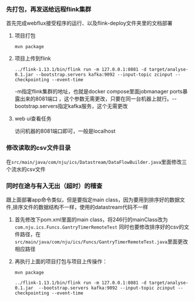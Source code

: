 
### 先打包，再发送给远程flink集群

首先完成webflux接受程序的运行、以及flink-deploy文件夹里的文档部署

1. 项目打包

    `mvn package`
2. 项目上传到flink

    `../flink-1.13.1/bin/flink run -m 127.0.0.1:8081 -d target/analyse-0.1.jar --bootstrap.servers kafka:9092 --input-topic zcinput --checkpointing --event-time`

    -m指定flink集群的地址，也就是docker compose里面jobmanager ports暴露出来的8081端口 ，这个参数无需更改，只要在同一台机器上就行。--bootstrap.servers指定kafka服务，这个无需更改

3. web ui查看任务

    访问机器的8081端口即可，一般是localhost



### 修改读取的csv文件目录

在`src/main/java/com/nju/ics/Datastream/DataFlowBuilder.java`里面修改三个流水的csv文件

### 同时在途与有入无出（超时）的稽查
跟上面部署app命令类似，但是要指定main class，因为要用到排序好的数据文件,排序文件的数据结构不一样，使用的datastream代码不一样
1. 首先修改下pom.xml里面的main class，将246行的mainClass改为`com.nju.ics.Funcs.GantryTimerRemoteTest`
同时也要修改排序好的csv的文件路径，在`src/main/java/com/nju/ics/Funcs/GantryTimerRemoteTest.java`里面更改相应路径
2. 再执行上面的项目打包与项目上传操作：

    `mvn package`

    `../flink-1.13.1/bin/flink run -m 127.0.0.1:8081 -d target/analyse-0.1.jar  --bootstrap.servers kafka:9092 --input-topic zcinput --checkpointing --event-time`

